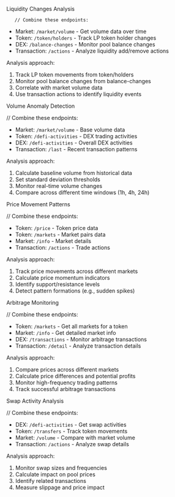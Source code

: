 Liquidity Changes Analysis

       // Combine these endpoints:
- Market: `/market/volume` - Get volume data over time
- Token: `/token/holders` - Track LP token holder changes
- DEX: `/balance-changes` - Monitor pool balance changes
- Transaction: `/actions` - Analyze liquidity add/remove actions

Analysis approach:
1. Track LP token movements from token/holders
2. Monitor pool balance changes from balance-changes
3. Correlate with market volume data
4. Use transaction actions to identify liquidity events





Volume Anomaly Detection



// Combine these endpoints:
- Market: `/market/volume` - Base volume data
- Token: `/defi-activities` - DEX trading activities
- DEX: `/defi-activities` - Overall DEX activities
- Transaction: `/last` - Recent transaction patterns

Analysis approach:
1. Calculate baseline volume from historical data
2. Set standard deviation thresholds
3. Monitor real-time volume changes
4. Compare across different time windows (1h, 4h, 24h)


Price Movement Patterns


// Combine these endpoints:
- Token: `/price` - Token price data
- Token: `/markets` - Market pairs data
- Market: `/info` - Market details
- Transaction: `/actions` - Trade actions

Analysis approach:
1. Track price movements across different markets
2. Calculate price momentum indicators
3. Identify support/resistance levels
4. Detect pattern formations (e.g., sudden spikes)



Arbitrage Monitoring


// Combine these endpoints:
- Token: `/markets` - Get all markets for a token
- Market: `/info` - Get detailed market info
- DEX: `/transactions` - Monitor arbitrage transactions
- Transaction: `/detail` - Analyze transaction details

Analysis approach:
1. Compare prices across different markets
2. Calculate price differences and potential profits
3. Monitor high-frequency trading patterns
4. Track successful arbitrage transactions



Swap Activity Analysis



// Combine these endpoints:
- DEX: `/defi-activities` - Get swap activities
- Token: `/transfers` - Track token movements
- Market: `/volume` - Compare with market volume
- Transaction: `/actions` - Analyze swap details

Analysis approach:
1. Monitor swap sizes and frequencies
2. Calculate impact on pool prices
3. Identify related transactions
4. Measure slippage and price impact





